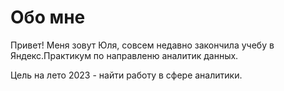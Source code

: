 # Обо мне

Привет!
Меня зовут Юля, совсем недавно закончила учебу в Яндекс.Практикум по направленю аналитик данных.

Цель на лето 2023 - найти работу в сфере аналитики.
